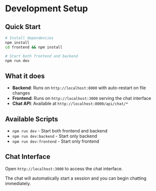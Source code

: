 # Development Setup

## Quick Start

```bash
# Install dependencies
npm install
cd frontend && npm install

# Start both frontend and backend
npm run dev
```

## What it does

- **Backend**: Runs on `http://localhost:8000` with auto-restart on file changes
- **Frontend**: Runs on `http://localhost:3000` serving the chat interface
- **Chat API**: Available at `http://localhost:8000/api/chat/*`

## Available Scripts

- `npm run dev` - Start both frontend and backend
- `npm run dev:backend` - Start only backend
- `npm run dev:frontend` - Start only frontend

## Chat Interface

Open `http://localhost:3000` to access the chat interface.

The chat will automatically start a session and you can begin chatting immediately.
